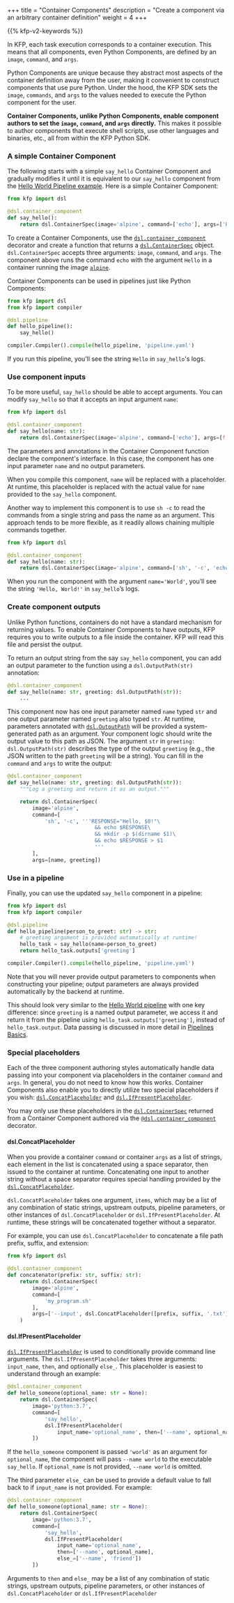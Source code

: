 +++
title = "Container Components"
description = "Create a component via an arbitrary container definition"
weight = 4
+++

{{% kfp-v2-keywords %}}

In KFP, each task execution corresponds to a container execution. This means that all components, even Python Components, are defined by an `image`, `command`, and `args`.

Python Components are unique because they abstract most aspects of the container definition away from the user, making it convenient to construct components that use pure Python. Under the hood, the KFP SDK sets the `image`, `commands`, and `args` to the values needed to execute the Python component for the user.

**Container Components, unlike Python Components, enable component authors to set the `image`, `command`, and `args` directly.** This makes it possible to author components that execute shell scripts, use other languages and binaries, etc., all from within the KFP Python SDK.

### A simple Container Component

The following starts with a simple `say_hello` Container Component and gradually modifies it until it is equivalent to our `say_hello` component from the [Hello World Pipeline example][hello-world-pipeline]. Here is a simple Container Component:

```python
from kfp import dsl

@dsl.container_component
def say_hello():
    return dsl.ContainerSpec(image='alpine', command=['echo'], args=['Hello'])
```

To create a Container Components, use the [`dsl.container_component`][dsl-container-component] decorator and create a function that returns a [`dsl.ContainerSpec`][dsl-containerspec] object. `dsl.ContainerSpec` accepts three arguments: `image`, `command`, and `args`. The component above runs the command `echo` with the argument `Hello` in a container running the image [`alpine`][alpine].

Container Components can be used in pipelines just like Python Components:

```python
from kfp import dsl
from kfp import compiler

@dsl.pipeline
def hello_pipeline():
    say_hello()

compiler.Compiler().compile(hello_pipeline, 'pipeline.yaml')
```

If you run this pipeline, you'll see the string `Hello` in `say_hello`'s logs.

### Use component inputs

To be more useful, `say_hello` should be able to accept arguments. You can modify `say_hello` so that it accepts an input argument `name`:

```python
from kfp import dsl

@dsl.container_component
def say_hello(name: str):
    return dsl.ContainerSpec(image='alpine', command=['echo'], args=[f'Hello, {name}!'])
```

The parameters and annotations in the Container Component function declare the component's interface. In this case, the component has one input parameter `name` and no output parameters.

When you compile this component, `name` will be replaced with a placeholder. At runtime, this placeholder is replaced with the actual value for `name` provided to the `say_hello` component.

Another way to implement this component is to use `sh -c` to read the commands from a single string and pass the name as an argument. This approach tends to be more flexible, as it readily allows chaining multiple commands together.

```python
from kfp import dsl

@dsl.container_component
def say_hello(name: str):
    return dsl.ContainerSpec(image='alpine', command=['sh', '-c', 'echo Hello, $0!'], args=[name])
```

When you run the component with the argument `name='World'`, you’ll see the string `'Hello, World!'` in `say_hello`’s logs.

### Create component outputs

Unlike Python functions, containers do not have a standard mechanism for returning values. To enable Container Components to have outputs, KFP requires you to write outputs to a file inside the container. KFP will read this file and persist the output.

To return an output string from the say `say_hello` component, you can add an output parameter to the function using a `dsl.OutputPath(str)` annotation:

```python
@dsl.container_component
def say_hello(name: str, greeting: dsl.OutputPath(str)):
    ...
```

This component now has one input parameter named `name` typed `str` and one output parameter named `greeting` also typed `str`. At runtime, parameters annotated with [`dsl.OutputPath`][dsl-outputpath] will be provided a system-generated path as an argument. Your component logic should write the output value to this path as JSON. The argument `str` in `greeting: dsl.OutputPath(str)` describes the type of the output `greeting` (e.g., the JSON written to the path `greeting` will be a string). You can fill in the `command` and `args` to write the output:

```python
@dsl.container_component
def say_hello(name: str, greeting: dsl.OutputPath(str)):
    """Log a greeting and return it as an output."""

    return dsl.ContainerSpec(
        image='alpine',
        command=[
            'sh', '-c', '''RESPONSE="Hello, $0!"\
                            && echo $RESPONSE\
                            && mkdir -p $(dirname $1)\
                            && echo $RESPONSE > $1
                            '''
        ],
        args=[name, greeting])
```

### Use in a pipeline

Finally, you can use the updated `say_hello` component in a pipeline:

```python
from kfp import dsl
from kfp import compiler

@dsl.pipeline
def hello_pipeline(person_to_greet: str) -> str:
    # greeting argument is provided automatically at runtime!
    hello_task = say_hello(name=person_to_greet)
    return hello_task.outputs['greeting']

compiler.Compiler().compile(hello_pipeline, 'pipeline.yaml')
```

Note that you will never provide output parameters to components when constructing your pipeline; output parameters are always provided automatically by the backend at runtime.

This should look very similar to the [Hello World pipeline][hello-world-pipeline] with one key difference: since `greeting` is a named output parameter, we access it and return it from the pipeline using `hello_task.outputs['greeting']`, instead of `hello_task.output`. Data passing is discussed in more detail in [Pipelines Basics][pipeline-basics].

### Special placeholders
Each of the three component authoring styles automatically handle data passing into your component via placeholders in the container `command` and `args`. In general, you do not need to know how this works. Container Components also enable you to directly utilize two special placeholders if you wish: [`dsl.ConcatPlaceholder`][dsl-concatplaceholder] and [`dsl.IfPresentPlaceholder`][dsl-ifpresentplaceholder].

You may only use these placeholders in the [`dsl.ContainerSpec`][dsl-containerspec] returned from a Container Component authored via the [`@dsl.container_component`][dsl-container-component] decorator.

#### dsl.ConcatPlaceholder

When you provide a container `command` or container `args` as a list of strings, each element in the list is concatenated using a space separator, then issued to the container at runtime. Concatenating one input to another string without a space separator requires special handling provided by the [`dsl.ConcatPlaceholder`][dsl-concatplaceholder].

`dsl.ConcatPlaceholder` takes one argument, `items`, which may be a list of any combination of static strings, upstream outputs, pipeline parameters, or other instances of `dsl.ConcatPlaceholder` or `dsl.IfPresentPlaceholder`. At runtime, these strings will be concatenated together without a separator.

For example, you can use `dsl.ConcatPlaceholder` to concatenate a file path prefix, suffix, and extension:

```python
from kfp import dsl

@dsl.container_component
def concatenator(prefix: str, suffix: str):
    return dsl.ContainerSpec(
        image='alpine',
        command=[
            'my_program.sh'
        ],
        args=['--input', dsl.ConcatPlaceholder([prefix, suffix, '.txt'])]
    )
```

#### dsl.IfPresentPlaceholder
[`dsl.IfPresentPlaceholder`][dsl-ifpresentplaceholder] is used to conditionally provide command line arguments. The `dsl.IfPresentPlaceholder` takes three arguments: `input_name`, `then`, and optionally `else_`. This placeholder is easiest to understand through an example:

```python
@dsl.container_component
def hello_someone(optional_name: str = None):
    return dsl.ContainerSpec(
        image='python:3.7',
        command=[
            'say_hello',
            dsl.IfPresentPlaceholder(
                input_name='optional_name', then=['--name', optional_name])
        ])
```

If the `hello_someone` component is passed `'world'` as an argument for `optional_name`, the component will pass `--name world` to the executable `say_hello`. If `optional_name` is not provided, `--name world` is omitted.

The third parameter `else_` can be used to provide a default value to fall back to if `input_name` is not provided. For example:

```python
@dsl.container_component
def hello_someone(optional_name: str = None):
    return dsl.ContainerSpec(
        image='python:3.7',
        command=[
            'say_hello',
            dsl.IfPresentPlaceholder(
                input_name='optional_name',
                then=['--name', optional_name],
                else_=['--name', 'friend'])
        ])
```

Arguments to `then` and `else_` may be a list of any combination of static strings, upstream outputs, pipeline parameters, or other instances of `dsl.ConcatPlaceholder` or `dsl.IfPresentPlaceholder`


[hello-world-pipeline]: /docs/components/pipelines/overview/getting-started
[pipeline-basics]: /docs/components/pipelines/how-to/create-components/compose-components-into-pipelines
[alpine]: https://hub.docker.com/_/alpine
[dsl-outputpath]: https://kubeflow-pipelines.readthedocs.io/en/latest/source/dsl.html#kfp.dsl.OutputPath
[dsl-container-component]: https://kubeflow-pipelines.readthedocs.io/en/latest/source/dsl.html#kfp.dsl.container_component
[dsl-containerspec]: https://kubeflow-pipelines.readthedocs.io/en/latest/source/dsl.html#kfp.dsl.ContainerSpec
[dsl-concatplaceholder]: https://kubeflow-pipelines.readthedocs.io/en/latest/source/dsl.html#kfp.dsl.ConcatPlaceholder
[dsl-ifpresentplaceholder]: https://kubeflow-pipelines.readthedocs.io/en/latest/source/dsl.html#kfp.dsl.IfPresentPlaceholder